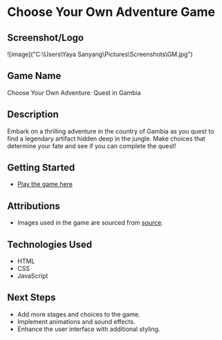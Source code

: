 # Choose Your Own Adventure Game

## Screenshot/Logo
![image]("C:\Users\Yaya Sanyang\Pictures\Screenshots\GM.jpg")

## Game Name
Choose Your Own Adventure: Quest in Gambia

## Description
Embark on a thrilling adventure in the country of Gambia as you quest to find a legendary artifact hidden deep in the jungle. Make choices that determine your fate and see if you can complete the quest!

## Getting Started
- [Play the game here](https://your-deployed-game-url.com)

## Attributions
- Images used in the game are sourced from [source](https://app.leonardo.ai/image-generation).

## Technologies Used
- HTML
- CSS
- JavaScript

## Next Steps
- Add more stages and choices to the game.
- Implement animations and sound effects.
- Enhance the user interface with additional styling.

